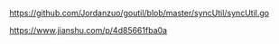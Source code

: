 https://github.com/Jordanzuo/goutil/blob/master/syncUtil/syncUtil.go

https://www.jianshu.com/p/4d85661fba0a

